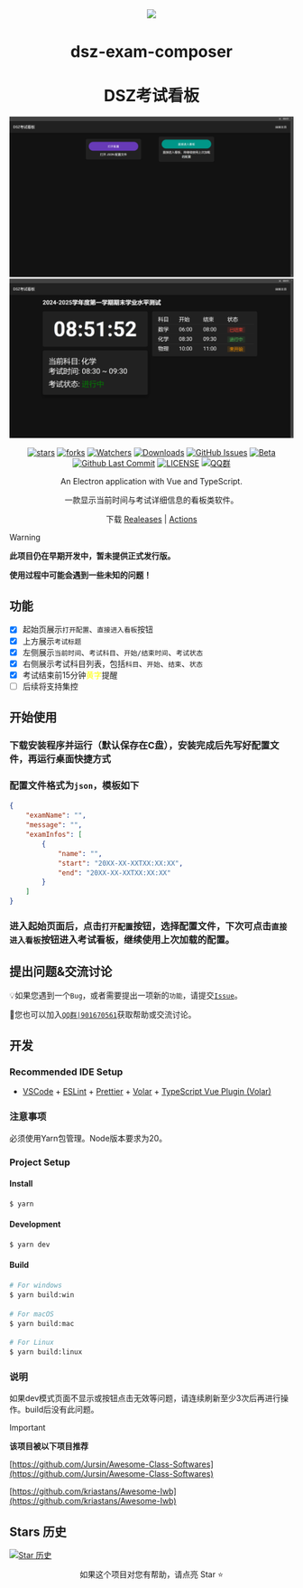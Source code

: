 <div align="center">

<image src="resources/icon.png" height="64"/>

# dsz-exam-composer
# DSZ考试看板

![WelcomePage](ScreenShots/WelcomePage.png)
![ExamPage](ScreenShots/ExamPage.png)

[![stars](https://img.shields.io/github/stars/hello8693DSZ/dsz-exam-showboard?label=Stars)](https://github.com/hello8693DSZ/dsz-exam-showboard)
[![forks](https://img.shields.io/github/forks/hello8693DSZ/dsz-exam-showboard?label=Forks)](https://github.com/hello8693DSZ/dsz-exam-showboard)
[![Watchers](https://img.shields.io/github/watchers/hello8693DSZ/dsz-exam-showboard?style=social)](https://github.com/hello8693DSZ/dsz-exam-showboard/watchers)
[![Downloads](https://img.shields.io/github/downloads/hello8693DSZ/dsz-exam-showboard/total?style=social&label=Downloads&logo=github)](https://github.com/hello8693DSZ/dsz-exam-showboard/releases/latest)
[![GitHub Issues](https://img.shields.io/github/issues-search/hello8693DSZ/dsz-exam-showboard?query=is%3Aopen&style=social-square&logo=github&label=Issues&color=%233fb950)](https://github.com/hello8693DSZ/dsz-exam-showboard/issues)
[![Beta](https://img.shields.io/github/v/release/hello8693DSZ/dsz-exam-showboard?include_prereleases&style=social-square&label=测试版)](https://github.com/hello8693DSZ/dsz-exam-showboard/releases/)
[![Github Last Commit](https://img.shields.io/github/last-commit/hello8693DSZ/dsz-exam-showboard)](https://github.com/hello8693DSZ/dsz-exam-showboard/commits/master)
[![LICENSE](https://img.shields.io/badge/License-GPL--3.0-red.svg "LICENSE")](LICENSE)
[![QQ群](https://img.shields.io/badge/-QQ%E7%BE%A4%EF%BD%9C901670561-blue?style=flat&logo=TencentQQ)](https://qm.qq.com/q/zDiEipHsaI)

An Electron application with Vue and TypeScript.

一款显示当前时间与考试详细信息的看板类软件。

下载 [Realeases](https://github.com/hello8693DSZ/dsz-exam-showboard/releases) | [Actions](https://github.com/hello8693DSZ/dsz-exam-showboard/actions)

</div>

> [!warning]
> **此项目仍在早期开发中，暂未提供正式发行版。**
> 
> **使用过程中可能会遇到一些未知的问题！**

## 功能
- [X] 起始页展示`打开配置`、`直接进入看板`按钮
- [X] 上方展示`考试标题`
- [X] 左侧展示`当前时间`、`考试科目`、`开始/结束时间`、`考试状态`
- [X] 右侧展示考试科目列表，包括`科目`、`开始`、`结束`、`状态`
- [X] 考试结束前15分钟<font color=yellow>黄字</font>提醒
- [ ] 后续将支持集控

## 开始使用

### 下载安装程序并运行（默认保存在C盘），安装完成后先写好配置文件，再运行桌面快捷方式

### 配置文件格式为`json`，模板如下
```json
{
    "examName": "",
    "message": "",
    "examInfos": [
        {
            "name": "",
            "start": "20XX-XX-XXTXX:XX:XX",
            "end": "20XX-XX-XXTXX:XX:XX"
        }
    ]
}
```

### 进入起始页面后，点击`打开配置`按钮，选择配置文件，下次可点击`直接进入看板`按钮进入考试看板，继续使用上次加载的配置。 

## 提出问题&交流讨论

💡如果您遇到一个`Bug`，或者需要提出一项新的`功能`，请提交[`Issue`](https://github.com/hello8693DSZ/dsz-exam-showboard/issues)。

👥您也可以加入[`QQ群|901670561`](https://qm.qq.com/q/zDiEipHsaI)获取帮助或交流讨论。

## 开发

### Recommended IDE Setup

- [VSCode](https://code.visualstudio.com/) + [ESLint](https://marketplace.visualstudio.com/items?itemName=dbaeumer.vscode-eslint) + [Prettier](https://marketplace.visualstudio.com/items?itemName=esbenp.prettier-vscode) + [Volar](https://marketplace.visualstudio.com/items?itemName=Vue.volar) + [TypeScript Vue Plugin (Volar)](https://marketplace.visualstudio.com/items?itemName=Vue.vscode-typescript-vue-plugin)

### 注意事项

必须使用Yarn包管理。Node版本要求为20。

### Project Setup

#### Install

```bash
$ yarn
```

#### Development

```bash
$ yarn dev
```

#### Build

```bash
# For windows
$ yarn build:win

# For macOS
$ yarn build:mac

# For Linux
$ yarn build:linux
```

### 说明

如果dev模式页面不显示或按钮点击无效等问题，请连续刷新至少3次后再进行操作。build后没有此问题。

> [!important]
> **该项目被以下项目推荐**
> 
> [https://github.com/Jursin/Awesome-Class-Softwares](https://github.com/Jursin/Awesome-Class-Softwares)
> 
> [https://github.com/kriastans/Awesome-Iwb](https://github.com/kriastans/Awesome-Iwb)

## Stars 历史

[![Star 历史](https://starchart.cc/hello8693DSZ/dsz-exam-showboard.svg?variant=adaptive)](https://starchart.cc/hello8693DSZ/dsz-exam-showboard)

<div align="center">

如果这个项目对您有帮助，请点亮 Star ⭐

</div>
